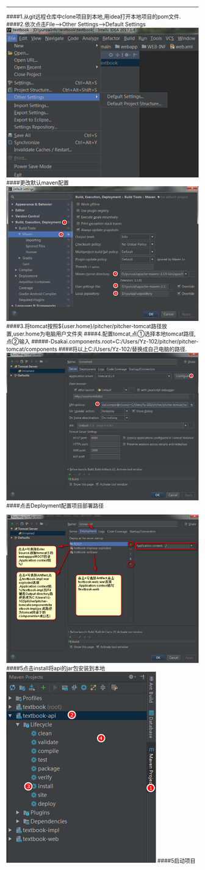 ****
####1.从git远程仓库中clone项目到本地,用idea打开本地项目的pom文件.
####2.依次点击File-->Other Settings-->Default Settings
![](/assets/6141641.png)
####更改默认maven配置
![](/assets/6141644.png)
####3.将tomcat按照${user.home}/pitcher/pitcher-tomcat路径放置,user.home为电脑用户文件夹
####4.配置tomcat,点①选择本地tomcat路径,点②输入
#####-Dsakai.components.root=C:/Users/Yz-102/pitcher/pitcher-tomcat/components
####将以上C:/Users/Yz-102/替换成自己电脑的路径.
![](/assets/2017-06-14_165348.png)
####点击Deployment配置项目部署路径

![](/assets/2017-06-14_170046.png)
####5点击install将api的jar包安装到本地
![](/assets/2017-06-14_174552.png)
####5启动项目